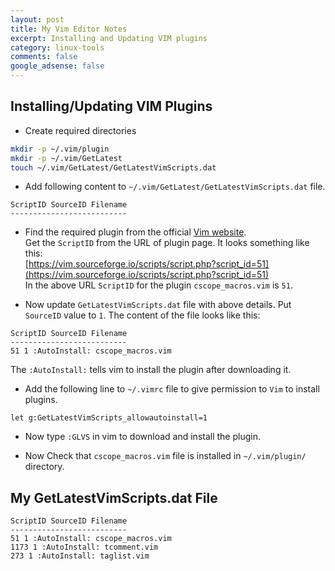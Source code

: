 ```yaml
---
layout: post
title: My Vim Editor Notes
excerpt: Installing and Updating VIM plugins
category: linux-tools
comments: false
google_adsense: false
---
```

## Installing/Updating VIM Plugins

* Create required directories
```bash
mkdir -p ~/.vim/plugin
mkdir -p ~/.vim/GetLatest
touch ~/.vim/GetLatest/GetLatestVimScripts.dat
```
* Add following content to `~/.vim/GetLatest/GetLatestVimScripts.dat` file.
```
ScriptID SourceID Filename
--------------------------
```
* Find the required plugin from the official [Vim website](https://vim.sourceforge.io/scripts/index.php).  
Get the `ScriptID` from the URL of plugin page. It looks something like this:  
[https://vim.sourceforge.io/scripts/script.php?script_id=51](https://vim.sourceforge.io/scripts/script.php?script_id=51)  
In the above URL `ScriptID` for the plugin `cscope_macros.vim` is `51`.

* Now update `GetLatestVimScripts.dat` file with above details. Put `SourceID` value to `1`. The content of the file looks like this:
```
ScriptID SourceID Filename
--------------------------
51 1 :AutoInstall: cscope_macros.vim
```
The `:AutoInstall:` tells vim to install the plugin after downloading it.

* Add the following line to `~/.vimrc` file to give permission to `Vim` to install plugins.
```
let g:GetLatestVimScripts_allowautoinstall=1
```
* Now type `:GLVS` in vim to download and install the plugin.

* Now Check that `cscope_macros.vim` file is installed in `~/.vim/plugin/` directory.

## My GetLatestVimScripts.dat File

```
ScriptID SourceID Filename
--------------------------
51 1 :AutoInstall: cscope_macros.vim
1173 1 :AutoInstall: tcomment.vim
273 1 :AutoInstall: taglist.vim
```
